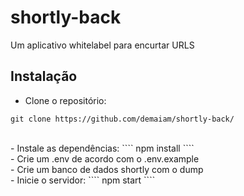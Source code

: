 # shortly-back
Um aplicativo whitelabel para encurtar URLS
## Instalação
- Clone o repositório:
````
git clone https://github.com/demaiam/shortly-back/
````
<br/>
- Instale as dependências:
````
npm install
````
<br/>
- Crie um .env de acordo com o .env.example
<br/>
- Crie um banco de dados shortly com o dump
<br/>
- Inicie o servidor:
````
npm start
````
